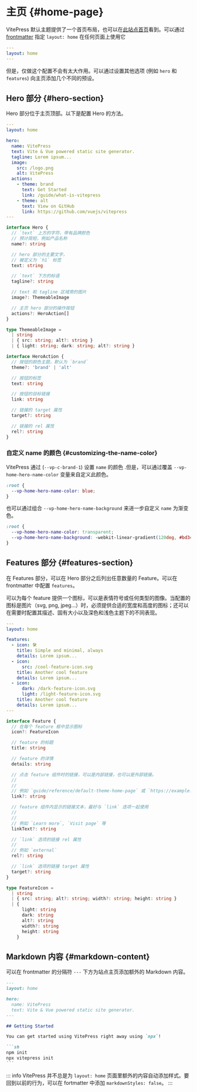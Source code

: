 # 主页 {#home-page}

VitePress 默认主题提供了一个首页布局，也可以在[此站点首页](../)看到。可以通过 [frontmatter](./frontmatter-config) 指定 `layout: home` 在任何页面上使用它

```yaml
---
layout: home
---
```

但是，仅做这个配置不会有太大作用。可以通过设置其他选项 (例如 `hero` 和 `features`) 向主页添加几个不同的预设。

## Hero 部分 {#hero-section}

Hero 部分位于主页顶部。以下是配置 Hero 的方法。

```yaml
---
layout: home

hero:
  name: VitePress
  text: Vite & Vue powered static site generator.
  tagline: Lorem ipsum...
  image:
    src: /logo.png
    alt: VitePress
  actions:
    - theme: brand
      text: Get Started
      link: /guide/what-is-vitepress
    - theme: alt
      text: View on GitHub
      link: https://github.com/vuejs/vitepress
---
```

```ts
interface Hero {
  // `text` 上方的字符，带有品牌颜色
  // 预计简短，例如产品名称
  name?: string

  // hero 部分的主要文字，
  // 被定义为 `h1` 标签
  text: string

  // `text` 下方的标语
  tagline?: string

  // text 和 tagline 区域旁的图片
  image?: ThemeableImage

  // 主页 hero 部分的操作按钮
  actions?: HeroAction[]
}

type ThemeableImage =
  | string
  | { src: string; alt?: string }
  | { light: string; dark: string; alt?: string }

interface HeroAction {
  // 按钮的颜色主题，默认为 `brand`
  theme?: 'brand' | 'alt'

  // 按钮的标签
  text: string

  // 按钮的目标链接
  link: string

  // 链接的 target 属性
  target?: string

  // 链接的 rel 属性
  rel?: string
}
```

### 自定义 name 的颜色 {#customizing-the-name-color}

VitePress 通过 (`--vp-c-brand-1`) 设置 `name` 的颜色 .但是，可以通过覆盖 `--vp-home-hero-name-color` 变量来自定义此颜色。

```css
:root {
  --vp-home-hero-name-color: blue;
}
```

也可以通过组合 `--vp-home-hero-name-background` 来进一步自定义 `name` 为渐变色。

```css
:root {
  --vp-home-hero-name-color: transparent;
  --vp-home-hero-name-background: -webkit-linear-gradient(120deg, #bd34fe, #41d1ff);
}
```

## Features 部分 {#features-section}

在 Features 部分，可以在 Hero 部分之后列出任意数量的 Feature。可以在 frontmatter 中配置  `features`。

可以为每个 feature 提供一个图标，可以是表情符号或任何类型的图像。当配置的图标是图片（svg, png, jpeg...）时，必须提供合适的宽度和高度的图标；还可以在需要时配置其描述、固有大小以及深色和浅色主题下的不同表现。

```yaml
---
layout: home

features:
  - icon: 🛠️
    title: Simple and minimal, always
    details: Lorem ipsum...
  - icon:
      src: /cool-feature-icon.svg
    title: Another cool feature
    details: Lorem ipsum...
  - icon:
      dark: /dark-feature-icon.svg
      light: /light-feature-icon.svg
    title: Another cool feature
    details: Lorem ipsum...
---
```

```ts
interface Feature {
  // 在每个 feature 框中显示图标
  icon?: FeatureIcon

  // feature 的标题
  title: string

  // feature 的详情
  details: string

  // 点击 feature 组件时的链接，可以是内部链接，也可以是外部链接。
  //
  //
  // 例如 `guide/reference/default-theme-home-page` 或 `https://example.com`
  link?: string

  // feature 组件内显示的链接文本，最好与 `link` 选项一起使用
  //
  //
  // 例如 `Learn more`, `Visit page` 等
  linkText?: string

  // `link` 选项的链接 rel 属性
  //
  // 例如 `external`
  rel?: string

  // `link` 选项的链接 target 属性
  target?: string
}

type FeatureIcon =
  | string
  | { src: string; alt?: string; width?: string; height: string }
  | {
      light: string
      dark: string
      alt?: string
      width?: string
      height: string
    }
```

## Markdown 内容 {#markdown-content}

可以在 frontmatter 的分隔符 `---` 下方为站点主页添加额外的 Markdown 内容。

````md
---
layout: home

hero:
  name: VitePress
  text: Vite & Vue powered static site generator.
---

## Getting Started

You can get started using VitePress right away using `npx`!

```sh
npm init
npx vitepress init
```
````

::: info
VitePress 并不总是为 `layout: home` 页面里额外的内容自动添加样式。要回到以前的行为，可以在 fortmatter 中添加 `markdownStyles: false`。
:::
